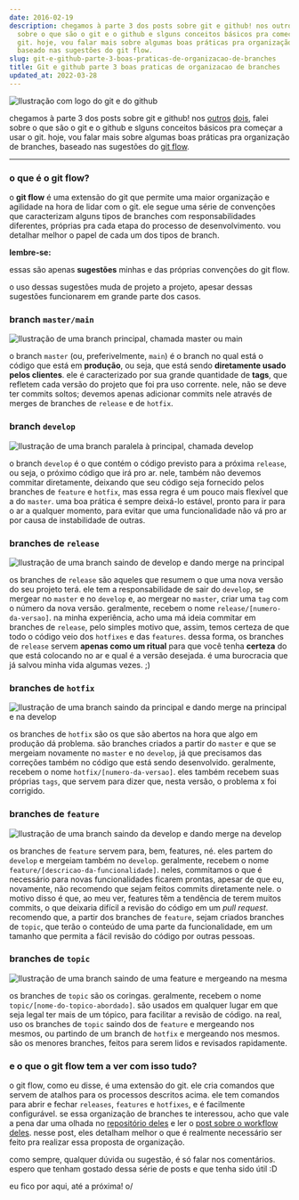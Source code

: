 ```yaml
---
date: 2016-02-19
description: chegamos à parte 3 dos posts sobre git e github! nos outros dois, falei
  sobre o que são o git e o github e slguns conceitos básicos pra começar a usar o
  git. hoje, vou falar mais sobre algumas boas práticas pra organização de branches,
  baseado nas sugestões do git flow.
slug: git-e-github-parte-3-boas-praticas-de-organizacao-de-branches
title: Git e github parte 3 boas praticas de organizacao de branches
updated_at: 2022-03-28
---
```


![Ilustração com logo do git e do github](/blog/assets/cover-git-3.png)

chegamos à parte 3 dos posts sobre git e github! nos [outros](https://www.ratamero.com/blog/git-e-github-parte-1-o-que-sao-e-como-usar/) [dois](https://www.ratamero.com/blog/git-e-github-parte-2-conceitos-basicos-para-trabalhar-com-git/), falei sobre o que são o git e o github e slguns conceitos básicos pra começar a usar o git. hoje, vou falar mais sobre algumas boas práticas pra organização de branches, baseado nas sugestões do [git flow](https://github.com/nvie/gitflow).

---

### o que é o git flow?

o **git flow** é uma extensão do git que permite uma maior organização e agilidade na hora de lidar com o git. ele segue uma série de convenções que caracterizam alguns tipos de branches com responsabilidades diferentes, próprias pra cada etapa do processo de desenvolvimento. vou detalhar melhor o papel de cada um dos tipos de branch.

**lembre-se:**

essas são apenas **sugestões** minhas e das próprias convenções do git flow.

o uso dessas sugestões muda de projeto a projeto, apesar dessas sugestões funcionarem em grande parte dos casos.

### branch `master/main`

![Ilustração de uma branch principal, chamada master ou main](/blog/assets/master.jpg)

o branch `master` (ou, preferivelmente, `main`) é o branch no qual está o código que está em **produção**, ou seja, que está sendo **diretamente usado pelos clientes**. ele é caracterizado por sua grande quantidade de **tags**, que refletem cada versão do projeto que foi pra uso corrente. nele, não se deve ter commits soltos; devemos apenas adicionar commits nele através de merges de branches de `release` e de `hotfix`.

### branch `develop`

![Ilustração de uma branch paralela à principal, chamada develop](/blog/assets/develop.jpg)

o branch `develop` é o que contém o código previsto para a próxima `release`, ou seja, o próximo código que irá pro ar. nele, também não devemos commitar diretamente, deixando que seu código seja fornecido pelos branches de `feature` e `hotfix`, mas essa regra é um pouco mais flexível que a do `master`. uma boa prática é sempre deixá-lo estável, pronto para ir para o ar a qualquer momento, para evitar que uma funcionalidade não vá pro ar por causa de instabilidade de outras.

### branches de `release`

![Ilustração de uma branch saindo de develop e dando merge na principal](/blog/assets/release.jpg)

os branches de `release` são aqueles que resumem o que uma nova versão do seu projeto terá. ele tem a responsabilidade de sair do `develop`, se mergear no `master` e no `develop` e, ao mergear no `master`, criar uma `tag` com o número da nova versão. geralmente, recebem o nome `release/[numero-da-versao]`. na minha experiência, acho uma má ideia commitar em branches de `release`, pelo simples motivo que, assim, temos certeza de que todo o código veio dos `hotfixes` e das `features`. dessa forma, os branches de `release` servem **apenas como um ritual** para que você tenha **certeza** do que está colocando no ar e qual é a versão desejada. é uma burocracia que já salvou minha vida algumas vezes. ;)

### branches de `hotfix`

![Ilustração de uma branch saindo da principal e dando merge na principal e na develop](/blog/assets/hotfix.jpg)

os branches de `hotfix` são os que são abertos na hora que algo em produção dá problema. são branches criados a partir do `master` e que se mergeiam novamente no `master` e no `develop`, já que precisamos das correções também no código que está sendo desenvolvido. geralmente, recebem o nome `hotfix/[numero-da-versao]`. eles também recebem suas próprias `tags`, que servem para dizer que, nesta versão, o problema x foi corrigido.

### branches de `feature`

![Ilustração de uma branch saindo da develop e dando merge na develop](/blog/assets/feature.jpg)

os branches de `feature` servem para, bem, features, né. eles partem do `develop` e mergeiam também no `develop`. geralmente, recebem o nome `feature/[descricao-da-funcionalidade]`. neles, commitamos o que é necessário para novas funcionalidades ficarem prontas, apesar de que eu, novamente, não recomendo que sejam feitos commits diretamente nele. o motivo disso é que, ao meu ver, features têm a tendência de terem muitos commits, o que deixaria difícil a revisão do código em um _pull request_. recomendo que, a partir dos branches de `feature`, sejam criados branches de `topic`, que terão o conteúdo de uma parte da funcionalidade, em um tamanho que permita a fácil revisão do código por outras pessoas.

### branches de `topic`

![Ilustração de uma branch saindo de uma feature e mergeando na mesma](/blog/assets/topic.jpg)

os branches de `topic` são os coringas. geralmente, recebem o nome `topic/[nome-do-topico-abordado]`. são usados em qualquer lugar em que seja legal ter mais de um tópico, para facilitar a revisão de código. na real, uso os branches de `topic` saindo dos de `feature` e mergeando nos mesmos, ou partindo de um branch de `hotfix` e mergeando nos mesmos. são os menores branches, feitos para serem lidos e revisados rapidamente.

### e o que o git flow tem a ver com isso tudo?

o git flow, como eu disse, é uma extensão do git. ele cria comandos que servem de atalhos para os processos descritos acima. ele tem comandos para abrir e fechar `releases`, `features` e `hotfixes`, e é facilmente configurável. se essa organização de branches te interessou, acho que vale a pena dar uma olhada no [repositório deles](https://github.com/nvie/gitflow) e ler o [post sobre o workflow deles](https://nvie.com/posts/a-successful-git-branching-model/). nesse post, eles detalham melhor o que é realmente necessário ser feito pra realizar essa proposta de organização.

como sempre, qualquer dúvida ou sugestão, é só falar nos comentários. espero que tenham gostado dessa série de posts e que tenha sido útil :D

eu fico por aqui, até a próxima! o/
